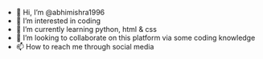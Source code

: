 - 👋 Hi, I’m @abhimishra1996
- 👀 I’m interested in coding
- 🌱 I’m currently learning python, html & css
- 💞️ I’m looking to collaborate on this platform via some coding knowledge
- 📫 How to reach me through social media

<!---
abhimishra1996/abhimishra1996 is a ✨ special ✨ repository because its `README.md` (this file) appears on your GitHub profile.
You can click the Preview link to take a look at your changes.
--->
